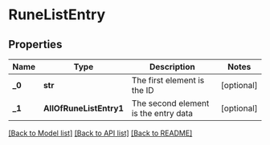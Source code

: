 # RuneListEntry

## Properties
Name | Type | Description | Notes
------------ | ------------- | ------------- | -------------
**_0** | **str** | The first element is the ID | [optional] 
**_1** | **AllOfRuneListEntry1** | The second element is the entry data | [optional] 

[[Back to Model list]](../README.md#documentation-for-models) [[Back to API list]](../README.md#documentation-for-api-endpoints) [[Back to README]](../README.md)

